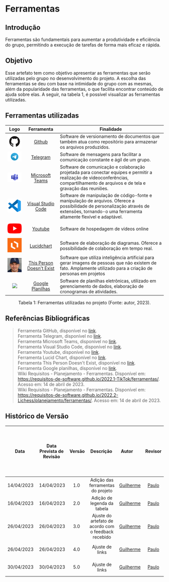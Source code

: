 # Ferramentas

## Introdução
Ferramentas são fundamentais para aumentar a produtividade e eficiência do grupo, permitindo a execução de tarefas de forma mais eficaz e rápida.

## Objetivo
Esse artefato tem como objetivo apresentar as ferramentas que serão utilizadas pelo grupo no desenvolvimento do projeto. A escolha das ferramentas se deu com base na intimidade do grupo com as mesmas, além da popularidade das ferramentas, o que facilita encontrar conteúdo de ajuda sobre elas. A seguir, na tabela 1, é possível visualizar as ferramentas utilizadas.

## Ferramentas utilizadas

| Logo | Ferramenta | Finalidade |
| :-----: | :----: | ----------- |
| <img src="../../assets/imagens/logo-ferramentas/github-icon.png" width="80px"/> | [Github](https://docs.github.com/en/get-started/quickstart/hello-world) | Software de versionamento de documentos que também atua como repositório para armazenar os arquivos produzidos.  |
| <img src="../../assets/imagens/logo-ferramentas/telegram-icon.png" width="100px"/> | [Telegram](https://telegram.org) | Software de mensagens para facilitar a comunicação constante e ágil de um grupo. |
| <img src="../../assets/imagens/logo-ferramentas/teams-icon.png" width="100px"/> |  [Microsoft Teams](https://www.microsoft.com/pt-br/microsoft-teams/group-chat-software) | Software de comunicação e colaboração projetada para conectar equipes e permitir a realização de videoconferências, compartilhamento de arquivos e de tela e gravação das reuniões.  |
| <img src="../../assets/imagens/logo-ferramentas/vscode-icon.png" width="80px"/> | [Visual Studio Code](https://code.visualstudio.com) | Software de manipulação de código-fonte e manipulação de arquivos. Oferece a possibilidade de personalização através de extensões, tornando-o uma ferramenta altamente flexível e adaptável. |
| <img src="../../assets/imagens/logo-ferramentas/youtube-icon.png" width="90px"/> | [Youtube](https://youtube.com) | Software de hospedagem de vídeos online |
| <img src="../../assets/imagens/logo-ferramentas/lucidchart.png" width="80px"/> | [Lucidchart](https://lucidchart.com) | Software de elaboração de diagramas. Oferece a possibilidade de colaboração em tempo real.  |
| <img src="../../assets/imagens/logo-ferramentas/this-person-doesnt-exist.png" width="80px"/> | [This Person Doesn't Exist](https://this-person-does-not-exist.com/en) | Software que utiliza inteligência artificial para gerar imagens de pessoas que não existem de fato. Amplamente utilizado para a criação de personas em projetos |
|  <img src="../../assets/imagens/logo-ferramentas/sheet-icon.png" width="80px"/> |  [Google Planilhas](https://docs.google.com/sheets) | Software de planilhas eletrônicas, utilizado em gerenciamento de dados, elaboração de cronogramas de atividades. |

<div style="text-align: center">
<p>Tabela 1: Ferramentas utilizadas no projeto (Fonte: autor, 2023). </p>
</div>

## Referências Bibliográficas

> Ferramenta GitHub, disponível no [link](https://docs.github.com/en/get-started/quickstart/hello-world). <br/>
> Ferramenta Telegram, disponível no [link](https://telegram.org). <br/>
> Ferramenta Microsoft Teams, disponível no [link](https://www.microsoft.com/pt-br/microsoft-teams/group-chat-software). <br/>
> Ferramenta Visual Studio Code, disponível no [link](https://code.visualstudio.com). <br/>
> Ferramenta Youtube, disponível no [link](https://youtube.com). <br/>
> Ferramenta Lucid Chart, disponível no [link](https://lucidchart.com). <br/>
> Ferramenta This Person Doesn't Exist, disponível no [link](https://this-person-does-not-exist.com/en). <br/>
> Ferramenta Google planilhas, disponível no [link](https://docs.google.com/sheets). <br/>
> Wiki Requisitos - Planejamento - Ferramentas. Disponível em: <https://requisitos-de-software.github.io/2022.1-TikTok/ferramentas/>. Acesso em: 14 de abril de 2023. <br/>
> Wiki Requisitos - Planejamento - Ferramentas. Disponível em: <https://requisitos-de-software.github.io/2022.2-Lichess/planejamento/ferramentas/>. Acesso em: 14 de abril de 2023. <br/>

## Histórico de Versão

|    Data    | Data Prevista de Revisão | Versão |      Descrição       |                                                                Autor                                                                 |               Revisor               |
| :--------: | :----------------------: | :----: | :------------------: | :----------------------------------------------------------------------------------------------------------------------------------: | :---------------------------------: |
| 14/04/2023 |        14/04/2023        |  1.0   | Adição das ferramentas do projeto  | [Guilherme](https://github.com/guilhermekishimoto) | [Paulo](https://github.com/PauloVictorFS) |
| 16/04/2023 |        16/04/2023        |  2.0   | Adição de legenda da tabela | [Guilherme](https://github.com/guilhermekishimoto) | [Paulo](https://github.com/PauloVictorFS) |
| 26/04/2023 |        26/04/2023        |  3.0   | Ajuste do artefato de acordo com o feedback recebido | [Guilherme](https://github.com/guilhermekishimoto) | [Paulo](https://github.com/PauloVictorFS) |
| 26/04/2023 |        26/04/2023        |  4.0   | Ajuste de links | [Guilherme](https://github.com/guilhermekishimoto) | [Paulo](https://github.com/PauloVictorFS) |
| 30/04/2023 |        30/04/2023        |  5.0   | Ajuste de links | [Guilherme](https://github.com/guilhermekishimoto) | [Paulo](https://github.com/PauloVictorFS) |
